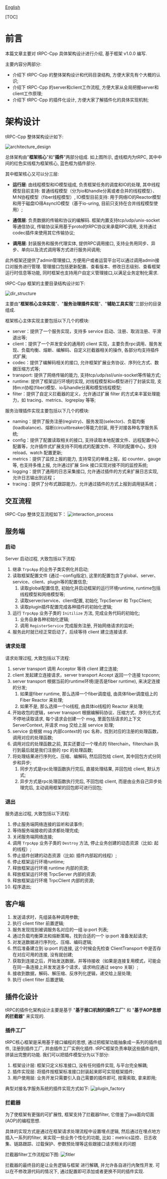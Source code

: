 [English](../en/architecture_design.md)

[TOC]

# 前言

本篇文章主要对 tRPC-Cpp 具体架构设计进行介绍, 基于框架 v1.0.0 编写.

主要内容分两部分:
- 介绍下 tRPC-Cpp 的整体架构设计和代码目录结构, 方便大家先有个大概的认识;
- 介绍下 tRPC-Cpp 的server和client工作流程, 方便大家从全局把握server和client工作原理;
- 介绍下 tRPC-Cpp 的插件化设计, 方便大家了解插件化的具体实现机制;

# 架构设计

tRPC-Cpp 整体架构设计如下:

![architecture_design](../images/arch_design.png)

总体架构由"**框架核心**"和"**插件**"两部分组成. 如上图所示, 虚线框内为tRPC, 其中中间的红色实线框为框架核心, 蓝色框为插件部分.

其中框架核心又可以分三层:

- **运行层**: 由线程模型和IO模型组成, 负责框架任务的调度和IO的处理, 其中线程模型目前支持: 普通线程模型（分为io和handle分离或者合并的线程模型）、M:N协程模型（fiber线程模型）, IO模型目前支持: 用于网络IO的Reactor模型和用于磁盘IO得AsyncIO模型（基于io-uring, 目前只支持在合并线程模型使用）;

- **通信层**: 负责数据的传输和协议的编解码. 框架内置支持tcp/udp/unix-socket等通信协议, 传输协议采用基于proto的tRPC协议来承载RPC调用, 支持通过codec插件来使用其它传输协议;

- **调用层**: 封装服务和服务代理实体, 提供RPC调用接口, 支持业务用同步、异步、单向以及流式调用等方式进行服务间调用;

此外框架还提供了admin管理接口, 方便用户或者运营平台可以通过调用admin接口对服务进行管理. 管理接口包括更新配置、查看版本、修改日志级别、查看框架运行时信息等功能, 同时框架也支持用户自定义管理接口,以满足业务定制化需求.

tRPC-Cpp 框架的主要目录结构设计如下:

![dir_structure](../images/dir_structure.png)

主要由"**框架核心主体实现**"、"**服务治理插件实现**"、"**辅助工具实现**"三部分的目录组成.

框架核心主体实现主要包括以下几个的模块:
- server：提供了一个服务实现，支持多 service 启动、注册、取消注册、平滑退出等;
- client：提供了一个并发安全的通用的 client 实现，主要负责rpc调用、服务发现、负载均衡、熔断、编解码、自定义拦截器相关的操作, 各部分均支持插件式扩展;
- codec：提供了编解码相关的接口, 允许框架扩展业务协议、序列化方式、数据压缩方式等;
- transport: 提供了网络传输的能力, 支持tcp/udp/ssl/unix-socket等传输方式;
- runtime: 提供了框架运行环境的实现, 对线程模型和io模型进行了封装实现, 支持m:n协程(fiber)模型、io与handle分离和模型线程模型;
- filter：提供了自定义拦截器的定义，允许通过扩展 filter 的方式来丰富处理能力，如 tracing、metrics、logreplay 等等;

服务治理插件实现主要包括以下几个的模块:
- naming：提供了服务注册(registry)、服务发现(selector)、负载均衡(loadbalance)、熔断(circuitbreaker)等能力封装, 用于对接各种名字服务系统;
- config：提供了配置读取相关的接口, 支持读取本地配置文件、远程配置中心配置等，允许插件式扩展支持不同格式的配置文件、不同的配置中心，支持 reload、watch 配置更新;
- metrics：提供了监控上报的能力, 支持常见的单维上报，如 counter、gauge 等, 也支持多维上报, 允许通过扩展 Sink 接口实现对接不同的监控系统;
- logging：提供了通用的日志采集接口, 允许通过插件的方式来扩展日志实现, 允许日志输出到远程；
- tracing：提供了分布式跟踪能力，允许通过插件的方式上报到调用链系统；

## 交互流程

tRPC-Cpp 整体交互流程如下：
![interaction_process](../images/interaction_process.png)

## 服务端

### 启动

Server 启动过程, 大致包括以下流程:

1. 继承 `TrpcApp` 的业务子类实例化并启动;
2. 读取框架配置文件 (通过--config指定), 这里的配置包含了global、server、service、client、plugin等的配置信息;
    1. 读取global配置信息, 初始化并启动框架的运行环境runtime, runtime包括线程模型和网络模型等;
    2. 读取server/service、client配置, 初始化 TrpcServer 和 TrpcClient;
    3. 读取plugin插件配置完成各种插件的初始化逻辑;
3. 运行 `TrpcApp` 业务子类的 `Initilize` 方法, 完成业务代码的初始化;
    1. 业务自身各种初始化逻辑;
    2. 调用 `RegisterService` 完成服务注册, 开始网络请求的监听;
4. 服务此时就已经正常启动了，后续等待 client 建立连接请求.

### 请求处理

请求处理过程, 大致包括以下流程:
1. server transport 调用 Acceptor 等待 client 建立连接;
2. client 发起建立连接请求，server transport Accept 返回一个连接 tcpconn;
3. server transport 根据当前的runtime环境(是否是fiber runtime), 来决定连接的分发;
    1. 如果是fiber runtime, 那么选择一个fiber调度组, 由具体fiber调度组上的 Fiber Reactor 来处理;
    2. 如果不是, 那么选择一个io线程, 由具体io线程的 Reactor 来处理;
4. 开始收包的逻辑，server transport 根据编解码协议、压缩方式、序列化方式不停地读取请求, 每个请求会创建一个 msg, 里面包括请求的上下文 ServerContext, 并请求 msg 交给上层 service 处理;
5. service 会根据 msg 内部context的 rpc 名称，找到对应的注册的处理函数，调用对应的处理函数;
6. 调用对应的处理函数之前, 其实还要过一个埋点的 filterchain，filterchain 执行到最后就是我们注册的 rpc 的处理函数;
7. 将处理结果进行序列化、压缩、编解码, 然后回包给 client, 其中回包方式分同步和异步;
    1. 同步方式是rpc处理函数执行完后, 直接处理结果, 并回包给 client, 默认方式;
    2. 异步方式是rpc处理函数执行完后, 不回包给 client, 而是由业务自己异步处理完后, 主动调用框架的回包即可进行回包;

### 退出

服务退出过程, 大致包括以下流程:
1. 停止服务端网络连接的监听和读事件;
2. 等待服务端接收的请求都处理完成;
3. 关闭服务端网络连接;
4. 调用 `TrpcApp` 业务子类的 `Destroy` 方法, 停止业务创建的动态资源（比如: 起的线程）;
5. 停止插件创建的动态资源（比如: 插件内部起的线程）;
6. 停止框架运行环境runtime;
7. 释放框架运行环境 runtime 内部的资源;
8. 释放框架运行环境 TrpcServer 内部的资源;
9. 释放框架运行环境 TrpcClient 内部的资源;
10. 程序退出;

## 客户端

1. 发送请求时，先组装各种调用参数;
2. 执行 client filter 前置逻辑;
3. 服务发现找到被调服务名对应的一组 ip:port 列表;
4. 通过负载均衡算法和熔断策略，找到合适的一个 ip:port 准备发起请求;
5. 对发送数据进行序列化、压缩、编码逻辑;
6. 然后准备建立到 ip:port 的连接, 这个时候会先检查 ClientTransport 中是否存在对应可用的连接, 没有就创建;
7. 获取到连接之后，开始发送数据，并等待接收（如果是连接复用模式，可能会在同一条连接上并发发送多个请求，请求响应通过 seqno 关联）;
8. 接收到数据，解码、解压缩、反序列化逻辑，递交给上层处理;
9. 执行 client filter 后置逻辑;

## 插件化设计

tRPC的插件化架构设计主要是基于 "**基于接口机制的插件工厂**" 和 "**基于AOP思想的拦截器**" 来实现的.

### 插件工厂

tRPC核心框架是采用基于接口编程的思想, 通过把框架功能抽象成一系列的插件组件, 注册到插件工厂, 并由插件工厂实例化插件. tRPC框架负责串联这些插件组件, 拼装出完整的功能. 我们可以把插件模型分为以下部分:
1. 框架设计层: 框架只定义标准接口, 没有任何插件实现, 与平台完全解耦;
2. 插件实现层: 将插件按框架标准接口封装起来即可实现框架插件;
3. 用户使用层: 业务开发只需要引入自己需要的插件即可, 按需索取, 拿来即用;

典型对接名字服务系统的插件实现方式如下:
![plugin_factory](../images/plugin_factory.png)

### 拦截器

为了使框架有更强的可扩展性, 框架支持了拦截器filter, 它借鉴了java面向切面(AOP)的编程思想. 

具体的实现方式是通过在框架请求处理流程中设置埋点逻辑, 然后通过在埋点地方插入一系列的filter, 来实现一些业务个性化的功能, 比如：metrics监控、日志收集、链路跟踪、过载保护、参数预处理等这些跟接口请求相关的问题

拦截器filter工作流程如下图:
![fitler](../images/filter.png)

拦截器的最终目的是让业务逻辑与框架
进行解耦,  并允许各自进行内聚性开发. 可以在不修改源代码的情况下, 通过配置即可添加或者更换不同的插件实现.